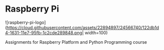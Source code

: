 # Raspberry Pi

![raspberry-pi-logo](https://cloud.githubusercontent.com/assets/22894897/24566740/122db1d4-1631-11e7-95fb-1c2cde289848.png| width=100)


Assignments for Raspberry Platform and Python Programming course
